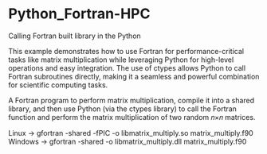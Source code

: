 # Python_Fortran-HPC

Calling Fortran built library in the Python

This example demonstrates how to use Fortran for performance-critical tasks like matrix multiplication while leveraging Python for high-level operations and easy integration. The use of ctypes allows Python to call Fortran subroutines directly, making it a seamless and powerful combination for scientific computing tasks.

A Fortran program to perform matrix multiplication, compile it into a shared library, and then use Python (via the ctypes library) to call the Fortran function and perform the matrix multiplication of two random 𝑛×𝑛 matrices.

Linux -> gfortran -shared -fPIC -o libmatrix_multiply.so matrix_multiply.f90
Windows -> gfortran -shared -o libmatrix_multiply.dll matrix_multiply.f90

